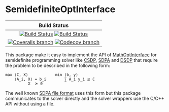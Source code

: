 # SemidefiniteOptInterface

| **Build Status** |
|:----------------:|
| [![Build Status][build-img]][build-url] [![Build Status][winbuild-img]][winbuild-url] |
| [![Coveralls branch][coveralls-img]][coveralls-url] [![Codecov branch][codecov-img]][codecov-url] |

This package make it easy to implement the API of [MathOptInterface](https://github.com/JuliaOpt/MathOptInterface.jl) for semidefinite programming solver like [CSDP](https://github.com/JuliaOpt/CSDP.jl), [SDPA](https://github.com/blegat/SDPA.jl) and [DSDP](https://github.com/joehuchette/DSDP.jl) that require the problem to be described in the following form:
```
max ⟨C, X⟩            min ⟨b, y⟩
    ⟨A_i, X⟩ = b_i        ∑ A_i y_i ⪯ C
          X  ⪰ 0
```
The well known [SDPA file format](http://plato.asu.edu/ftp/sdpa_format.txt) uses this form but this package communicates to the solver directly and the solver wrappers use the C/C++ API without using a file.

[build-img]: https://travis-ci.org/JuliaOpt/SemidefiniteOptInterface.jl.svg?branch=master
[build-url]: https://travis-ci.org/JuliaOpt/SemidefiniteOptInterface.jl
[winbuild-img]: https://ci.appveyor.com/api/projects/status/r92anpmqeo30rppe/branch/master?svg=true
[winbuild-url]: https://ci.appveyor.com/project/JuliaOpt/semidefiniteoptinterface-jl/branch/master
[coveralls-img]: https://coveralls.io/repos/github/JuliaOpt/SemidefiniteOptInterface.jl/badge.svg?branch=master
[coveralls-url]: https://coveralls.io/github/JuliaOpt/SemidefiniteOptInterface.jl?branch=master
[codecov-img]: http://codecov.io/github/JuliaOpt/SemidefiniteOptInterface.jl/coverage.svg?branch=master
[codecov-url]: http://codecov.io/github/JuliaOpt/SemidefiniteOptInterface.jl?branch=master
